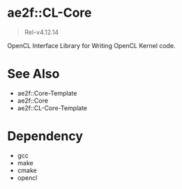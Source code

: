 # ae2f::CL-Core
> Rel-v4.12.14

OpenCL Interface Library for Writing OpenCL Kernel code.  

# See Also
- ae2f::Core-Template
- ae2f::Core
- ae2f::CL-Core-Template

# Dependency
- gcc
- make
- cmake
- opencl